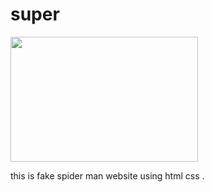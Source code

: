 # super

<img src="https://github.com/AnkitSin24/super/assets/89828727/4fc16efa-93a5-49ea-ac29-f47b22dcac3d"
 width="300" height="200">



this is fake spider man website using html css .

